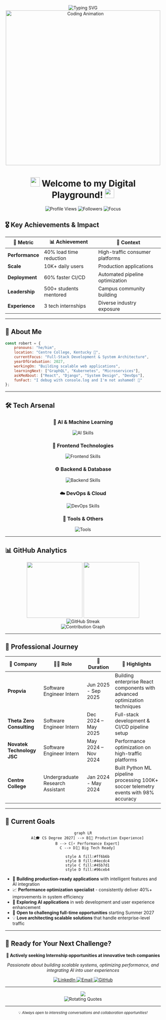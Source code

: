 <div align="center">
  <img src="https://readme-typing-svg.herokuapp.com?font=Fira+Code&size=30&duration=3000&pause=1000&color=FF6B6B&center=true&vCenter=true&width=600&lines=Hey+there%2C+I'm+Robert+Nguyen!+%F0%9F%91%8B;Full-Stack+Developer;CS+'27+%40+Centre+College;Always+Learning+%26+Building" alt="Typing SVG" />
</div>

<div align="center">
  <img src="https://user-images.githubusercontent.com/74038190/225813708-98b745f2-7d22-48cf-9150-083f1b00d6c9.gif" width="500" alt="Coding Animation"/>
</div>

<h1 align="center">
  <img src="https://media.giphy.com/media/hvRJCLFzcasrR4ia7z/giphy.gif" width="30">
  Welcome to my Digital Playground!
  <img src="https://media.giphy.com/media/hvRJCLFzcasrR4ia7z/giphy.gif" width="30">
</h1>

<div align="center">
  <img src="https://komarev.com/ghpvc/?username=robert-nguyenn&color=FF6B6B&style=for-the-badge" alt="Profile Views"/>
  <img src="https://img.shields.io/github/followers/robert-nguyenn?style=for-the-badge&color=4CAF50" alt="Followers"/>
  <img src="https://img.shields.io/badge/Focus-Full%20Stack%20Development-brightgreen?style=for-the-badge" alt="Focus"/>
</div>

## 🎖️ Key Achievements & Impact

<div align="center">
  
| 🎯 **Metric** | 📊 **Achievement** | 🚀 **Context** |
|---------------|-------------------|----------------|
| **Performance** | 40% load time reduction | High-traffic consumer platforms |
| **Scale** | 10K+ daily users | Production applications |
| **Deployment** | 60% faster CI/CD | Automated pipeline optimization |
| **Leadership** | 500+ students mentored | Campus community building |
| **Experience** | 3 tech internships | Diverse industry exposure |

</div>

---

## 🚀 About Me

```javascript
const robert = {
    pronouns: "he/him",
    location: "Centre College, Kentucky 🏫",
    currentFocus: "Full-Stack Development & System Architecture",
    yearOfGraduation: 2027,
    workingOn: "Building scalable web applications",
    learningNext: ["GraphQL", "Kubernetes", "Microservices"],
    askMeAbout: ["React", "Django", "System Design", "DevOps"],
    funFact: "I debug with console.log and I'm not ashamed! 🐛"
};
```

---

## 🛠️ Tech Arsenal

<div align="center">

### 🤖 AI & Machine Learning
<p>
  <img src="https://skillicons.dev/icons?i=python,tensorflow,pytorch,opencv" alt="AI Skills"/>
</p>

### 🎨 Frontend Technologies
<p>
  <img src="https://skillicons.dev/icons?i=react,nextjs,html,css,js,ts,tailwind,bootstrap" alt="Frontend Skills"/>
</p>

### ⚙️ Backend & Database
<p>
  <img src="https://skillicons.dev/icons?i=python,django,fastapi,nodejs,express,java,postgresql,mysql,mongodb" alt="Backend Skills"/>
</p>

### ☁️ DevOps & Cloud
<p>
  <img src="https://skillicons.dev/icons?i=docker,aws,github,gitlab,linux" alt="DevOps Skills"/>
</p>

### 🔧 Tools & Others
<p>
  <img src="https://skillicons.dev/icons?i=git,vscode,figma,postman,firebase,vercel,bash,powershell" alt="Tools"/>
</p>

</div>

---

## 📊 GitHub Analytics

<div align="center">
  <img height="180em" src="https://github-readme-stats.vercel.app/api?username=robert-nguyenn&show_icons=true&theme=radical&include_all_commits=true&count_private=true"/>
  <img height="180em" src="https://github-readme-stats.vercel.app/api/top-langs/?username=robert-nguyenn&layout=compact&langs_count=8&theme=radical"/>
</div>

<div align="center">
  <img src="https://github-readme-streak-stats.herokuapp.com/?user=robert-nguyenn&theme=radical" alt="GitHub Streak"/>
</div>

<div align="center">
  <img src="https://github-readme-activity-graph.vercel.app/graph?username=robert-nguyenn&theme=react-dark&hide_border=true" alt="Contribution Graph"/>
</div>

---

## 💼 Professional Journey

<div align="center">

| 🏢 Company | 👨‍💻 Role | 📅 Duration | 🔗 Highlights |
|------------|-----------|-------------|---------------|
| **Propvia** | Software Engineer Intern | Jun 2025 - Sep 2025 | Building enterprise React components with advanced optimization techniques |
| **Theta Zero Consulting** | Software Engineer Intern | Dec 2024 – May 2025 | Full-stack development & CI/CD pipeline setup |
| **Novatek Technology JSC** | Software Engineer Intern | May 2024 – Nov 2024 | Performance optimization on high-traffic platforms |
| **Centre College** | Undergraduate Research Assistant | Jan 2024 - May 2024 | Built Python ML pipeline processing 100K+ soccer telemetry events with 98% accuracy |

</div>

---

## 🎯 Current Goals

<div align="center">

```mermaid
graph LR
    A[🎓 CS Degree 2027] --> B[🚀 Production Experience]
    B --> C[⚡ Performance Expert]
    C --> D[🏢 Big Tech Ready]
    
    style A fill:#ff6b6b
    style B fill:#4ecdc4
    style C fill:#45b7d1
    style D fill:#96ceb4
```

</div>

- 🚀 **Building production-ready applications** with intelligent features and AI integration
- 📈 **Performance optimization specialist** - consistently deliver 40%+ improvements in system efficiency
- 🤖 **Exploring AI applications** in web development and user experience enhancement
- 🤝 **Open to challenging full-time opportunities** starting Summer 2027
- 💡 **Love architecting scalable solutions** that handle enterprise-level traffic

---

## 🤝 Ready for Your Next Challenge?

<div align="center">
  
**🎯 Actively seeking Internship opportunities at innovative tech companies**

*Passionate about building scalable systems, optimizing performance, and integrating AI into user experiences*

  <a href="https://www.linkedin.com/in/robert-nguyenn/" target="_blank">
    <img src="https://img.shields.io/badge/LinkedIn-Let's_Connect-0077B5?style=for-the-badge&logo=linkedin&logoColor=white" alt="LinkedIn"/>
  </a>
  <a href="mailto:robert.nguyenanh@gmail.com" target="_blank">
    <img src="https://img.shields.io/badge/Email-Reach_Out-D14836?style=for-the-badge&logo=gmail&logoColor=white" alt="Email"/>
  </a>
  <a href="https://github.com/robert-nguyenn" target="_blank">
    <img src="https://img.shields.io/badge/GitHub-View_Projects-100000?style=for-the-badge&logo=github&logoColor=white" alt="GitHub"/>
  </a>
</div>

---

<div align="center">
  <img src="https://capsule-render.vercel.app/api?type=waving&color=gradient&customColorList=6,11,20&height=150&section=footer&text=Thanks%20for%20visiting!&fontSize=42&fontColor=fff&animation=twinkling"/>
</div>

<div align="center">
  <img src="https://readme-typing-svg.herokuapp.com?font=Fira+Code&size=20&duration=3000&pause=1000&color=4CAF50&center=true&vCenter=true&width=700&lines=%22Code+is+like+humor%E2%80%94if+you+have+to+explain+it%2C+it's+bad.%22;%22First%2C+solve+the+problem.+Then%2C+write+the+code.%22;%22The+best+code+is+no+code+at+all.%22" alt="Rotating Quotes"/>
</div>

---

<div align="center">
  <sub>💡 <i>Always open to interesting conversations and collaboration opportunities!</i></sub>
</div>
